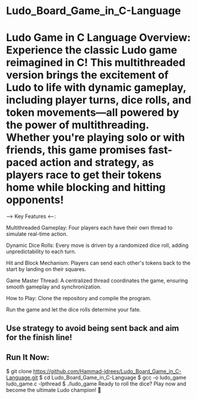 # Ludo_Board_Game_in_C-Language
Ludo Game in C Language
Overview: Experience the classic Ludo game reimagined in C! This multithreaded version brings the excitement of Ludo to life with dynamic gameplay, including player turns, dice rolls, and token movements—all powered by the power of multithreading. Whether you're playing solo or with friends, this game promises fast-paced action and strategy, as players race to get their tokens home while blocking and hitting opponents!
=========================================================================================================
--> Key Features <--:

Multithreaded Gameplay: Four players each have their own thread to simulate real-time action.

Dynamic Dice Rolls: Every move is driven by a randomized dice roll, adding unpredictability to each turn.

Hit and Block Mechanism: Players can send each other's tokens back to the start by landing on their squares.

Game Master Thread: A centralized thread coordinates the game, ensuring smooth gameplay and synchronization.

How to Play:
Clone the repository and compile the program.

Run the game and let the dice rolls determine your fate.

Use strategy to avoid being sent back and aim for the finish line!
-------------------------------------------------------------------------------------------------------------
Run It Now:
-------------------------------------------------------------------------------------------------------------
$ git clone https://github.com/Hammad-idrees/Ludo_Board_Game_in_C-Language.git
$ cd Ludo_Board_Game_in_C-Language
$ gcc -o ludo_game ludo_game.c -lpthread
$ ./ludo_game
Ready to roll the dice? Play now and become the ultimate Ludo champion! 🎲
